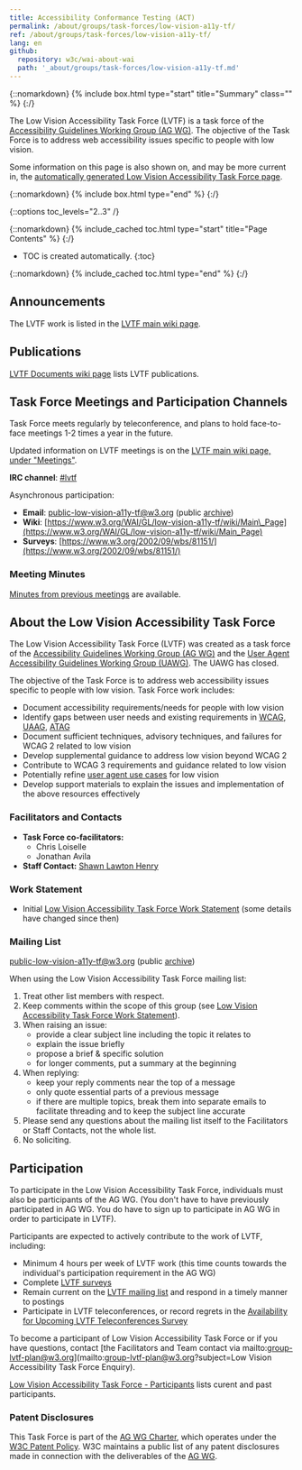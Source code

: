 ```yaml
---
title: Accessibility Conformance Testing (ACT)
permalink: /about/groups/task-forces/low-vision-a11y-tf/
ref: /about/groups/task-forces/low-vision-a11y-tf/
lang: en
github:
  repository: w3c/wai-about-wai
  path: '_about/groups/task-forces/low-vision-a11y-tf.md'
---
```


{::nomarkdown}
{% include box.html type="start" title="Summary" class="" %}
{:/}

The Low Vision Accessibility Task Force (LVTF) is a task force of the [Accessibility Guidelines Working Group (AG WG)](/about/groups/agwg). The objective of the Task Force is to address web accessibility issues specific to people with low vision.

Some information on this page is also shown on, and may be more current in, the [automatically generated Low Vision Accessibility Task Force page](https://www.w3.org/groups/tf/low-vision-a11y-tf).

{::nomarkdown}
{% include box.html type="end" %}
{:/}

{::options toc_levels="2..3" /}

{::nomarkdown}
{% include_cached toc.html type="start" title="Page Contents" %}
{:/}

-   TOC is created automatically.
{:toc}

{::nomarkdown}
{% include_cached toc.html type="end" %}
{:/}

## Announcements

The LVTF work is listed in the [LVTF main wiki page](https://www.w3.org/WAI/GL/low-vision-a11y-tf/wiki/Main_Page).

## Publications

[LVTF Documents wiki page](https://www.w3.org/WAI/GL/low-vision-a11y-tf/wiki/LVTF_Documents) lists LVTF publications.

## Task Force Meetings and Participation Channels

Task Force meets regularly by teleconference, and plans to hold face-to-face meetings 1-2 times a year in the future.

Updated information on LVTF meetings is on the [LVTF main wiki page, under "Meetings"](https://www.w3.org/WAI/GL/low-vision-a11y-tf/wiki/Main_Page#Meetings).

**IRC channel**: [#lvtf](irc://irc.w3.org/lvtf)

Asynchronous participation:

- **Email**: [public-low-vision-a11y-tf@w3.org](mailto:public-low-vision-a11y-tf@w3.org) (public [archive](https://lists.w3.org/Archives/Public/public-low-vision-a11y-tf/))
- **Wiki**: [https://www.w3.org/WAI/GL/low-vision-a11y-tf/wiki/Main\_Page](https://www.w3.org/WAI/GL/low-vision-a11y-tf/wiki/Main_Page)
- **Surveys**: [https://www.w3.org/2002/09/wbs/81151/](https://www.w3.org/2002/09/wbs/81151/)

### Meeting Minutes

[Minutes from previous meetings](https://www.w3.org/WAI/GL/task-forces/low-vision-a11y-tf/minutes) are available.

## About the Low Vision Accessibility Task Force

The Low Vision Accessibility Task Force (LVTF) was created as a task force of the [Accessibility Guidelines Working Group (AG WG)](/about/groups/agwg/) and the [User Agent Accessibility Guidelines Working Group (UAWG)](https://www.w3.org/WAI/UA/). The UAWG has closed.

The objective of the Task Force is to address web accessibility issues specific to people with low vision. Task Force work includes:

- Document accessibility requirements/needs for people with low vision
- Identify gaps between user needs and existing requirements in [WCAG](https://www.w3.org/WAI/intro/wcag), [UAAG](https://www.w3.org/WAI/intro/uaag), [ATAG](https://www.w3.org/WAI/intro/atag)
- Document sufficient techniques, advisory techniques, and failures for WCAG 2 related to low vision
- Develop supplemental guidance to address low vision beyond WCAG 2
- Contribute to WCAG 3 requirements and guidance related to low vision
- Potentially refine [user agent use cases](https://www.w3.org/TR/UAAG20-Reference/) for low vision
- Develop support materials to explain the issues and implementation of the above resources effectively

### Facilitators and Contacts

- **Task Force co-facilitators:**
    - Chris Loiselle
    - Jonathan Avila
- **Staff Contact:** [Shawn Lawton Henry](https://www.w3.org/People/#shawn)

### Work Statement

- Initial [Low Vision Accessibility Task Force Work Statement](/about/groups/task-forces/low-vision-a11y-tf/work-statement) (some details have changed since then)

### Mailing List

[public-low-vision-a11y-tf@w3.org](mailto:public-low-vision-a11y-tf@w3.org) (public [archive](https://lists.w3.org/Archives/Public/public-low-vision-a11y-tf/))

When using the Low Vision Accessibility Task Force mailing list:

1. Treat other list members with respect.
2. Keep comments within the scope of this group (see [Low Vision Accessibility Task Force Work Statement](/about/groups/task-forces/low-vision-a11y-tf/work-statement)).
3. When raising an issue:
    - provide a clear subject line including the topic it relates to
    - explain the issue briefly
    - propose a brief & specific solution
    - for longer comments, put a summary at the beginning
4. When replying:
    - keep your reply comments near the top of a message
    - only quote essential parts of a previous message
    - if there are multiple topics, break them into separate emails to facilitate threading and to keep the subject line accurate
5. Please send any questions about the mailing list itself to the Facilitators or Staff Contacts, not the whole list.
6. No soliciting.

## Participation

To participate in the Low Vision Accessibility Task Force, individuals must also be participants of the AG WG. (You don't have to have previously participated in AG WG. You do have to sign up to participate in AG WG in order to participate in LVTF).

Participants are expected to actively contribute to the work of LVTF, including:

- Minimum 4 hours per week of LVTF work (this time counts towards the individual's participation requirement in the AG WG)
- Complete [LVTF surveys](https://www.w3.org/2002/09/wbs/81151/all)
- Remain current on the [LVTF mailing list](https://lists.w3.org/Archives/Public/public-low-vision-a11y-tf/) and respond in a timely manner to postings
- Participate in LVTF teleconferences, or record regrets in the [Availability for Upcoming LVTF Teleconferences Survey](https://www.w3.org/2002/09/wbs/81151/LVTF-telecons/)

To become a participant of Low Vision Accessibility Task Force or if you have questions, contact [the Facilitators and Team contact via mailto:group-lvtf-plan@w3.org](mailto:group-lvtf-plan@w3.org?subject=Low Vision Accessibility Task Force Enquiry).

[Low Vision Accessibility Task Force - Participants](https://www.w3.org/groups/tf/low-vision-a11y-tf/participants) lists curent and past participants.

### Patent Disclosures

This Task Force is part of the [AG WG Charter](https://www.w3.org/WAI/GL/charter), which operates under the [W3C Patent Policy](https://www.w3.org/WAI/GL/charter#patentpolicy). W3C maintains a public list of any patent disclosures made in connection with the deliverables of the [AG WG](https://www.w3.org/2004/01/pp-impl/35422/status).